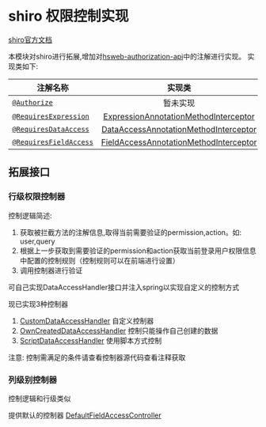 # shiro 权限控制实现

[shiro官方文档](http://shiro.apache.org/documentation.html)

本模块对shiro进行拓展,增加对[hsweb-authorization-api](../hsweb-authorization-api)中的注解进行实现。
实现类如下:

| 注解名称       | 实现类       | 
| ------------- |:-------------:| 
| [`@Authorize`](../hsweb-authorization-api/src/main/java/org/hswebframework/web/authorization/annotation/Authorize.java)    |      暂未实现        |
| [`@RequiresExpression`](../hsweb-authorization-api/src/main/java/org/hswebframework/web/authorization/annotation/RequiresExpression.java)    | [ExpressionAnnotationMethodInterceptor](src/main/java/org/hswebframework/web/authorization/shiro/boost/ExpressionAnnotationMethodInterceptor.java)      | 
| [`@RequiresDataAccess`](../hsweb-authorization-api/src/main/java/org/hswebframework/web/authorization/annotation/RequiresDataAccess.java)    | [DataAccessAnnotationMethodInterceptor](src/main/java/org/hswebframework/web/authorization/shiro/boost/DataAccessAnnotationMethodInterceptor.java)      | 
| [`@RequiresFieldAccess`](../hsweb-authorization-api/src/main/java/org/hswebframework/web/authorization/annotation/RequiresFieldAccess.java)  | [FieldAccessAnnotationMethodInterceptor](src/main/java/org/hswebframework/web/authorization/shiro/boost/FieldAccessAnnotationMethodInterceptor.java)   | 

## 拓展接口

### 行级权限控制器

控制逻辑简述:

1. 获取被拦截方法的注解信息,取得当前需要验证的permission,action。如: user,query
2. 根据上一步获取到需要验证的permission和action获取当前登录用户权限信息中配置的控制规则（控制规则可以在前端进行设置）
3. 调用控制器进行验证

可自己实现DataAccessHandler接口并注入spring以实现自定义的控制方式

现已实现3种控制器

1. [CustomDataAccessHandler](src/main/java/org/hswebframework/web/authorization/shiro/boost/handler/CustomDataAccessHandler.java) 自定义控制器
2. [OwnCreatedDataAccessHandler](src/main/java/org/hswebframework/web/authorization/shiro/boost/handler/OwnCreatedDataAccessHandler.java) 控制只能操作自己创建的数据
3. [ScriptDataAccessHandler](src/main/java/org/hswebframework/web/authorization/shiro/boost/handler/ScriptDataAccessHandler.java) 使用脚本方式控制

注意: 控制需满足的条件请查看控制器源代码查看注释获取

### 列级别控制器
控制逻辑和行级类似

提供默认的控制器 [DefaultFieldAccessController](src/main/java/org/hswebframework/web/authorization/shiro/boost/DefaultFieldAccessController.java) 
